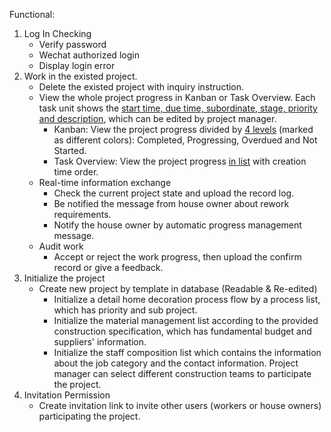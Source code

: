 Functional: 

1. Log In Checking
   - Verify password
   - Wechat authorized login
   - Display login error
2. Work in the existed project.
   - Delete the existed project with inquiry instruction.
   - View the whole project progress in Kanban or Task Overview. Each task unit shows the <u>start time, due time, subordinate, stage, priority and description</u>, which can be edited by project manager.
     - Kanban: View the project progress divided by <u>4 levels</u> (marked as different colors): Completed, Progressing, Overdued and Not Started. 
     - Task Overview: View the project progress <u>in list</u> with creation time order.
   - Real-time information exchange
     - Check the current project state and upload the record log.
     - Be notified the message from house owner about rework requirements.
     - Notify the house owner by automatic progress management message.
   - Audit work
     - Accept or reject the work progress, then upload the confirm record or give a feedback.
3. Initialize the project
   - Create new project by template in database (Readable & Re-edited)
     - Initialize a detail home decoration process flow by a process list, which has priority and sub project.
     - Initialize the material management list according to the provided construction specification, which has fundamental budget and suppliers' information.
     - Initialize the staff composition list which contains the information about the job category and the contact information. Project manager can select different construction teams to participate the project.
4. Invitation Permission
   - Create invitation link to invite other users (workers or house owners) participating the project.